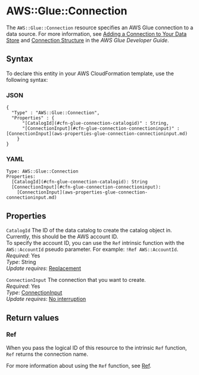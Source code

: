 # AWS::Glue::Connection<a name="aws-resource-glue-connection"></a>

The `AWS::Glue::Connection` resource specifies an AWS Glue connection to a data source\. For more information, see [Adding a Connection to Your Data Store](https://docs.aws.amazon.com/dg/populate-add-connection.html) and [Connection Structure](https://docs.aws.amazon.com/dg/aws-glue-api-catalog-connections.html#aws-glue-api-catalog-connections-Connection) in the *AWS Glue Developer Guide*\.

## Syntax<a name="aws-resource-glue-connection-syntax"></a>

To declare this entity in your AWS CloudFormation template, use the following syntax:

### JSON<a name="aws-resource-glue-connection-syntax.json"></a>

```
{
  "Type" : "AWS::Glue::Connection",
  "Properties" : {
      "[CatalogId](#cfn-glue-connection-catalogid)" : String,
      "[ConnectionInput](#cfn-glue-connection-connectioninput)" : [ConnectionInput](aws-properties-glue-connection-connectioninput.md)
    }
}
```

### YAML<a name="aws-resource-glue-connection-syntax.yaml"></a>

```
Type: AWS::Glue::Connection
Properties: 
  [CatalogId](#cfn-glue-connection-catalogid): String
  [ConnectionInput](#cfn-glue-connection-connectioninput): 
    [ConnectionInput](aws-properties-glue-connection-connectioninput.md)
```

## Properties<a name="aws-resource-glue-connection-properties"></a>

`CatalogId`  <a name="cfn-glue-connection-catalogid"></a>
The ID of the data catalog to create the catalog object in\. Currently, this should be the AWS account ID\.  
To specify the account ID, you can use the `Ref` intrinsic function with the `AWS::AccountId` pseudo parameter\. For example: `!Ref AWS::AccountId`\.
*Required*: Yes  
*Type*: String  
*Update requires*: [Replacement](https://docs.aws.amazon.com/AWSCloudFormation/latest/UserGuide/using-cfn-updating-stacks-update-behaviors.html#update-replacement)

`ConnectionInput`  <a name="cfn-glue-connection-connectioninput"></a>
The connection that you want to create\.  
*Required*: Yes  
*Type*: [ConnectionInput](aws-properties-glue-connection-connectioninput.md)  
*Update requires*: [No interruption](https://docs.aws.amazon.com/AWSCloudFormation/latest/UserGuide/using-cfn-updating-stacks-update-behaviors.html#update-no-interrupt)

## Return values<a name="aws-resource-glue-connection-return-values"></a>

### Ref<a name="aws-resource-glue-connection-return-values-ref"></a>

 When you pass the logical ID of this resource to the intrinsic `Ref` function, `Ref` returns the connection name\.

For more information about using the `Ref` function, see [Ref](https://docs.aws.amazon.com/AWSCloudFormation/latest/UserGuide/intrinsic-function-reference-ref.html)\.